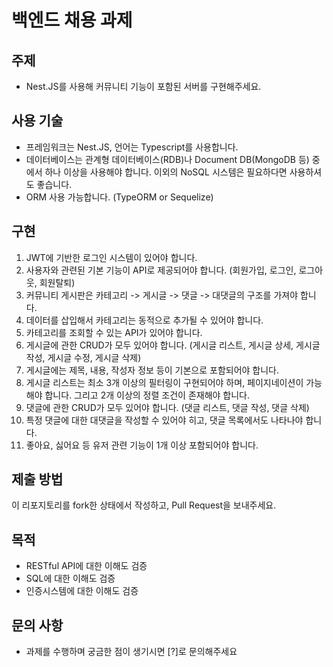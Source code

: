 # 백엔드 채용 과제

## 주제

- Nest.JS를 사용해 커뮤니티 기능이 포함된 서버를 구현해주세요.

## 사용 기술

- 프레임워크는 Nest.JS, 언어는 Typescript를 사용합니다.
- 데이터베이스는 관계형 데이터베이스(RDB)나 Document DB(MongoDB 등) 중에서 하나 이상을 사용해야 합니다. 이외의 NoSQL 시스템은 필요하다면 사용하셔도 좋습니다.
- ORM 사용 가능합니다. (TypeORM or Sequelize)

## 구현

1. JWT에 기반한 로그인 시스템이 있어야 합니다.
2. 사용자와 관련된 기본 기능이 API로 제공되어야 합니다. (회원가입, 로그인, 로그아웃, 회원탈퇴)
3. 커뮤니티 게시판은 카테고리 -> 게시글 -> 댓글 -> 대댓글의 구조를 가져야 합니다.
4. 데이터를 삽입해서 카테고리는 동적으로 추가될 수 있어야 합니다.
5. 카테고리를 조회할 수 있는 API가 있어야 합니다.
6. 게시글에 관한 CRUD가 모두 있어야 합니다. (게시글 리스트, 게시글 상세, 게시글 작성, 게시글 수정, 게시글 삭제)
7. 게시글에는 제목, 내용, 작성자 정보 등이 기본으로 포함되어야 합니다.
8. 게시글 리스트는 최소 3개 이상의 필터링이 구현되어야 하며, 페이지네이션이 가능해야 합니다. 그리고 2개 이상의 정렬 조건이 존재해야 합니다.
9. 댓글에 관한 CRUD가 모두 있어야 합니다. (댓글 리스트, 댓글 작성, 댓글 삭제)
10. 특정 댓글에 대한 대댓글을 작성할 수 있어야 히고, 댓글 목록에서도 나타나야 합니다.
11. 좋아요, 싫어요 등 유저 관련 기능이 1개 이상 포함되어야 합니다.

## 제출 방법

이 리포지토리를 fork한 상태에서 작성하고, Pull Request을 보내주세요.

## 목적
- RESTful API에 대한 이해도 검증
- SQL에 대한 이해도 검증
- 인증시스템에 대한 이해도 검증

## 문의 사항

- 과제를 수행하며 궁금한 점이 생기시면 [?]로 문의해주세요
